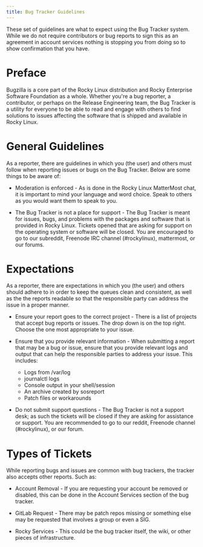 ```yaml
---
title: Bug Tracker Guidelines
---
```


These set of guidelines are what to expect using the Bug Tracker system. While
we do not require contributors or bug reports to sign this as an agreement in
account services nothing is stopping you from doing so to show confirmation that
you have.

Preface
=======

Bugzilla is a core part of the Rocky Linux distribution and Rocky Enterprise
Software Foundation as a whole. Whether you're a bug reporter, a contributor,
or perhaps on the Release Engineering team, the Bug Tracker is a utility for
everyone to be able to read and engage with others to find solutions to issues
affecting the software that is shipped and available in Rocky Linux.

General Guidelines
==================

As a reporter, there are guidelines in which you (the user) and others must
follow when reporting issues or bugs on the Bug Tracker. Below are some things
to be aware of:

* Moderation is enforced - As is done in the Rocky Linux MatterMost chat, it is
  important to mind your language and word choice. Speak to others as you would
  want them to speak to you.

* The Bug Tracker is not a place for support - The Bug Tracker is meant for
  issues, bugs, and problems with the packages and software that is provided in
  Rocky Linux. Tickets opened that are asking for support on the operating
  system or software will be closed. You are encouraged to go to our subreddit,
  Freenode IRC channel (#rockylinux), mattermost, or our forums.

Expectations
============

As a reporter, there are expectations in which you (the user) and others should
adhere to in order to keep the queues clean and consistent, as well as the
the reports readable so that the responsible party can address the issue in a
proper manner.

* Ensure your report goes to the correct project - There is a list of projects
  that accept bug reports or issues. The drop down is on the top right. Choose
  the one most appropriate to your issue.

* Ensure that you provide relevant information - When submitting a report that
  may be a bug or issue, ensure that you provide relevant logs and output that
  can help the responsible parties to address your issue. This includes:

    * Logs from /var/log
    * journalctl logs
    * Console output in your shell/session
    * An archive created by sosreport
    * Patch files or workarounds

* Do not submit support questions - The Bug Tracker is not a support desk; as
  such the tickets will be closed if they are asking for assistance or support.
  You are recommended to go to our reddit, Freenode channel (#rockylinux), or
  our forum.

Types of Tickets
================

While reporting bugs and issues are common with bug trackers, the tracker also
accepts other reports. Such as:

* Account Removal - If you are requesting your account be removed or disabled,
  this can be done in the Account Services section of the bug tracker.

* GitLab Request - There may be patch repos missing or something else may be
  requested that involves a group or even a SIG.
  
* Rocky Services - This could be the bug tracker itself, the wiki, or other
  pieces of infrastructure.
